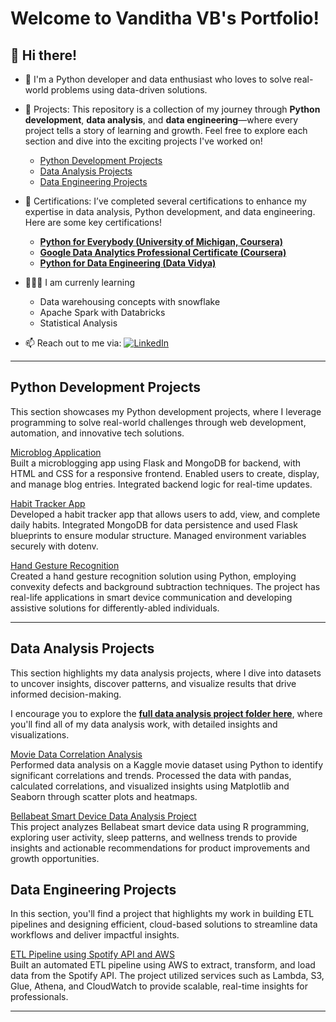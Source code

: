 # Welcome to Vanditha VB's Portfolio!

## 👋 Hi there!
- 🔭 I'm a Python developer and data enthusiast who loves to solve real-world problems using data-driven solutions.
- 💼 Projects: This repository is a collection of my journey through **Python development**, **data analysis**, and **data engineering**—where every project tells a story of learning and growth. Feel free to explore each section and dive into the exciting projects I've worked on! 
     - [Python Development Projects](#python-development-projects)
  <!-- - Web development, automation, and innovative tech solutions.-->
     - [Data Analysis Projects](#data-analysis-projects)
  <!-- - Insightful data exploration, visualizations, and trend analysis.-->
     - [Data Engineering Projects](#data-engineering-projects)
  <!-- - Building scalable ETL pipelines and cloud-based solutions.-->
- 📜 Certifications: I’ve completed several certifications to enhance my expertise in data analysis, Python development, and data engineering. Here are some key certifications!
   - **[Python for Everybody (University of Michigan, Coursera)](https://coursera.org/share/190b05f04c18dc0905b2e96be471f52e)**
   - **[Google Data Analytics Professional Certificate (Coursera)](https://coursera.org/share/09762e92c1f747b3fde10e1fc41ac4c5)**
   - **[Python for Data Engineering (Data Vidya)](https://www.linkedin.com/feed/update/urn:li:activity:7248794563635556352/)**   
     
- 🧑🏻‍🏫 I am currenly learning
   - Data warehousing concepts with snowflake
   - Apache Spark with Databricks
   - Statistical Analysis
- 📫 Reach out to me via:
     [![LinkedIn](https://img.shields.io/badge/LinkedIn-0077B5?logo=linkedin&logoColor=white)](https://www.linkedin.com/in/vanditha-vb-6b9b12196/)  

<!--## 💼 My Projects
This repository is a collection of my journey through **Python development**, **data analysis**, and **data engineering**—where every project tells a story of learning and growth. Feel free to explore each section and dive into the exciting projects I've worked on! 
- [Python Development Projects](#python-development-projects)
  <!-- - Web development, automation, and innovative tech solutions.-->
<!--- [Data Analysis Projects](#data-analysis-projects)
  <!-- - Insightful data exploration, visualizations, and trend analysis.-->
<!--- [Data Engineering Projects](#data-engineering-projects)
  <!-- - Building scalable ETL pipelines and cloud-based solutions.-->

<!--## 📜 Certifications
I’ve completed several certifications to enhance my expertise in data analysis, Python development, and data engineering. Here are some key certifications!
- **[Python for Data Engineering (Data Vidya)](https://www.linkedin.com/feed/update/urn:li:activity:7248794563635556352/)**  
- **[Google Data Analytics Professional Certificate (Coursera)](https://coursera.org/share/09762e92c1f747b3fde10e1fc41ac4c5)**  
- **[Python for Everybody (University of Michigan, Coursera)](https://coursera.org/share/190b05f04c18dc0905b2e96be471f52e)**  -->
---

## Python Development Projects

This section showcases my Python development projects, where I leverage programming to solve real-world challenges through web development, automation, and innovative tech solutions.

[Microblog Application](https://github.com/vandithavb/microblog-python-web)  
Built a microblogging app using Flask and MongoDB for backend, with HTML and CSS for a responsive frontend. Enabled users to create, display, and manage blog entries. Integrated backend logic for real-time updates.  

[Habit Tracker App](https://github.com/vandithavb/HabitTracker)  
Developed a habit tracker app that allows users to add, view, and complete daily habits. Integrated MongoDB for data persistence and used Flask blueprints to ensure modular structure. Managed environment variables securely with dotenv.

[Hand Gesture Recognition](https://github.com/vandithavb/git-repo)  
Created a hand gesture recognition solution using Python, employing convexity
defects and background subtraction techniques. The project has real-life applications in smart device communication
and developing assistive solutions for differently-abled individuals.



---

## Data Analysis Projects

This section highlights my data analysis projects, where I dive into datasets to uncover insights, discover patterns, and visualize results that drive informed decision-making.

I encourage you to explore the **[full data analysis project folder here](https://github.com/vandithavb/Data_Analysis_Projects)**, where you'll find all of my data analysis work, with detailed insights and visualizations.

[Movie Data Correlation Analysis](https://github.com/vandithavb/Data_Analysis_Projects/tree/main/Movie%20Data%20Correlation%20Analysis)  
Performed data analysis on a Kaggle movie dataset using Python to identify significant correlations and trends. Processed the data with pandas, calculated correlations, and visualized insights using Matplotlib and Seaborn through scatter plots and heatmaps.

[Bellabeat Smart Device Data Analysis Project](https://github.com/vandithavb/Data_Analysis_Projects/tree/main/Smart%20Device%20Data%20Analysis)  
This project analyzes Bellabeat smart device data using R programming, exploring user activity, sleep patterns, and wellness trends to provide insights and actionable recommendations for product improvements and growth opportunities.
  
## Data Engineering Projects

In this section, you'll find a project that highlights my work in building ETL pipelines and designing efficient, cloud-based solutions to streamline data workflows and deliver impactful insights.

[ETL Pipeline using Spotify API and AWS](https://github.com/vandithavb/Spotify-end-to-end-ETL-data-Pipeline--AWS)  
Built an automated ETL pipeline using AWS to extract, transform, and load data from the Spotify API. The project utilized services such as Lambda, S3, Glue, Athena, and CloudWatch to provide scalable, real-time insights for professionals.  

---

<!---## Let's Connect!
I'd love to collaborate and chat about projects, ideas, or anything tech-related! Feel free to reach out via:

[![LinkedIn](https://img.shields.io/badge/LinkedIn-0077B5?logo=linkedin&logoColor=white)](https://www.linkedin.com/in/vanditha-vb-6b9b12196/)  
<!---📧 Email: [vanditha.vb@gmail.com](mailto:vanditha.vb@gmail.com)


 

<!--- 👯 I’m looking to collaborate on ...
- 🤔 I’m looking for help with ...
- 💬 Ask me about ...

- 😄 Pronouns: ...
- ⚡ Fun fact: ...

